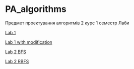 # PA_algorithms
Предмет проєктування алгоритмів 2 курс 1 семестр
Лаби

[Lab 1](https://github.com/valeriia-radzivilo/PA_algorithms/tree/lab2/algorithm_lab1_mod)

[Lab 1 with modification](https://github.com/valeriia-radzivilo/PA_algorithms/tree/lab2/algorithm_lab1_mod)

[Lab 2 BFS](https://github.com/valeriia-radzivilo/PA_algorithms/tree/lab2/asd2_lab2)

[Lab 2 RBFS](https://github.com/valeriia-radzivilo/PA_algorithms/tree/lab2/asd2_lab2_rbfs)
